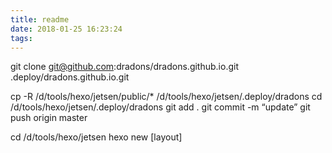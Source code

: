 ```yaml
---
title: readme
date: 2018-01-25 16:23:24
tags:
---
```

git clone git@github.com:dradons/dradons.github.io.git  .deploy/dradons.github.io.git

cp -R /d/tools/hexo/jetsen/public/* /d/tools/hexo/jetsen/.deploy/dradons
cd /d/tools/hexo/jetsen/.deploy/dradons
git add .
git commit -m “update”
git push origin master





cd /d/tools/hexo/jetsen
hexo new [layout] <title>



$  git status


$ hexo n == hexo new
$ hexo g == hexo generate
$ hexo s == hexo server
$ hexo d == hexo deploy


git rm -r -n --cached  *
git rm -r --cached *
git commit -m"移除src目录下所有文件的版本控制"
git push origin master


Host github.com
User jetsen02@163.com 
Hostname ssh.github.com
PreferredAuthentications publickey
IdentityFile ~/.ssh/id_rsa
Port 443